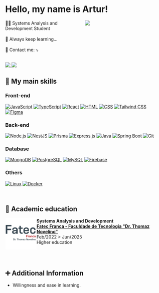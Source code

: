 # Hello, my name is Artur!

<div>
  <img src="https://raw.githubusercontent.com/MicaelliMedeiros/micaellimedeiros/master/image/computer-illustration.png" min-width="250px" max-width="250px" width="250px" align="right">

  <div align="left">
  👨‍🎓 Systems Analysis and Development Student <br /><br />
  💬 Always keep learning... <br /><br />
  💌 Contact me: ⤵️ <br /><br />

  <p>
  <a href="mailto:arturxdking@gmail.com" alt="Gmail">
  <img src="https://img.shields.io/badge/-Gmail-FF0000?style=flat-square&labelColor=FF0000&logo=gmail&logoColor=white&link=mailto:arturxdking@gmail.com" />
  </a>


  <a href="https://www.linkedin.com/in/arturvsilva1/" alt="LinkedIn">
  <img src="https://img.shields.io/badge/-Linkedin-0e76a8?style=flat-square&logo=Linkedin&logoColor=white&link=https://www.linkedin.com/in/vin%C3%ADcius-gabriel-9b02091b5/" />
  </a>
  </p>
  </div>
</div>

## 🚀 My main skills

### Front-end

[![JavaScript](https://skillicons.dev/icons?i=js "JavaScript")](https://skillicons.dev)
[![TypeScript](https://skillicons.dev/icons?i=ts "TypeScript")](https://skillicons.dev)
[![React](https://skillicons.dev/icons?i=react "React")](https://skillicons.dev)
[![HTML](https://skillicons.dev/icons?i=html "HTML")](https://skillicons.dev)
[![CSS](https://skillicons.dev/icons?i=css "CSS")](https://skillicons.dev)
[![Tailwind CSS](https://skillicons.dev/icons?i=tailwind "Tailwind CSS")](https://skillicons.dev)
[![Figma](https://skillicons.dev/icons?i=figma "Figma")](https://skillicons.dev)

### Back-end

[![Node.js](https://skillicons.dev/icons?i=nodejs "Node.js")](https://skillicons.dev)
[![NestJS](https://skillicons.dev/icons?i=nestjs "NestJS")](https://skillicons.dev)
[![Prisma](https://skillicons.dev/icons?i=prisma "Prisma")](https://skillicons.dev)
[![Express.js](https://skillicons.dev/icons?i=express "Express.js")](https://skillicons.dev)
[![Java](https://skillicons.dev/icons?i=java "Java")](https://skillicons.dev)
[![Spring Boot](https://skillicons.dev/icons?i=spring "Spring Boot")](https://skillicons.dev)
[![Git](https://skillicons.dev/icons?i=git "Git")](https://skillicons.dev)

### Database

[![MongoDB](https://skillicons.dev/icons?i=mongo "MongoDB")](https://skillicons.dev)
[![PostgreSQL](https://skillicons.dev/icons?i=postgres "PostgreSQL")](https://skillicons.dev)
[![MySQL](https://skillicons.dev/icons?i=mysql "MySQL")](https://skillicons.dev)
[![Firebase](https://skillicons.dev/icons?i=firebase "Firebase")](https://skillicons.dev)

### Others

[![Linux](https://skillicons.dev/icons?i=linux "Linux")](https://skillicons.dev)
[![Docker](https://skillicons.dev/icons?i=docker "Docker")](https://skillicons.dev)

<br />


## <b>📘 Academic education </b>

<div>

  [<img align="left" width="100px" alt="FATEC" src="./fatec.png"/>](https://site.fatecfranca.edu.br)

  <p align="right">

  **Systems Analysis and Development** <br />
  [**Fatec Franca - Faculdade de Tecnologia "Dr. Thomaz Novelino"​**](https://site.fatecfranca.edu.br) <br />
  Feb/2022 > Jun/2025 <br />
  Higher education
  </p>
</div>

<br/><br />

## ➕ Additional Information

* Willingness and ease in learning.
